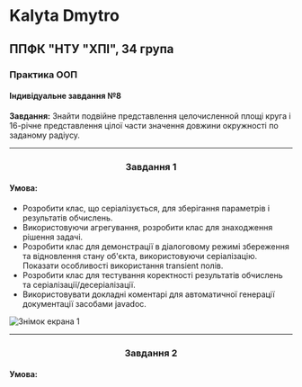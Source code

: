 # Kalyta Dmytro 
## ППФК "НТУ "ХПІ", 34 група 
### Практика ООП

#### Індивідуальне завдання №8

**Завдання:** Знайти подвійне представлення целочисленной площі круга і 16-річне
представлення цілої части значення довжини окружності по заданому
радіусу.
<br>
<hr>
<h3 align="center">Завдання 1</h3>
<h4>Умова:</h4>
<ul>
  <li>Розробити клас, що серіалізується, для зберігання параметрів і результатів обчислень.</li>
  <li>Використовуючи агрегування, розробити клас для знаходження рішення задачі.</li>
  <li>Розробити клас для демонстрації в діалоговому режимі збереження та відновлення стану об'єкта, використовуючи серіалізацію. Показати особливості використання transient полів.</li>
  <li>Розробити клас для тестування коректності результатів обчислень та серіалізації/десеріалізації.</li>
  <li>Використовувати докладні коментарі для автоматичної генерації документації засобами javadoc.</li>
</ul>

<image src=https://user-images.githubusercontent.com/99972349/229460508-32b43324-5bf6-4851-9f7f-36c33e5c8c5e.png alt="Знімок екрана 1" align="center">
<br>
<hr>
<h3 align="center">Завдання 2</h3>
<h4>Умова:</h4>
  

